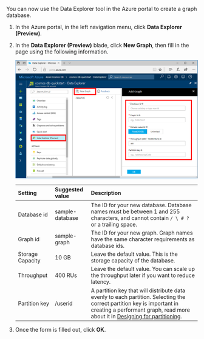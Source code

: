 You can now use the Data Explorer tool in the Azure portal to create a graph database. 

1. In the Azure portal, in the left navigation menu, click **Data Explorer (Preview)**. 
2. In the **Data Explorer (Preview)** blade, click **New Graph**, then fill in the page using the following information.

    ![Data Explorer in the Azure portal](./media/cosmos-db-create-graph/azure-cosmosdb-data-explorer.png)

    Setting|Suggested value|Description
    ---|---|---
    Database id|sample-database|The ID for your new database. Database names must be between 1 and 255 characters, and cannot contain `/ \ # ?` or a trailing space.
    Graph id|sample-graph|The ID for your new graph. Graph names have the same character requirements as database ids.
    Storage Capacity| 10 GB|Leave the default value. This is the storage capacity of the database.
    Throughput|400 RUs|Leave the default value. You can scale up the throughput later if you want to reduce latency.
    Partition key|/userid|A partition key that will distribute data evenly to each partition. Selecting the correct partition key is important in creating a performant graph, read more about it in [Designing for partitioning](../articles/cosmos-db/partition-data.md#designing-for-partitioning).

3. Once the form is filled out, click **OK**.